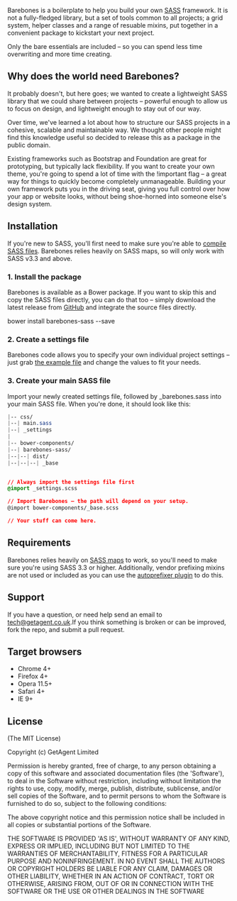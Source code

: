 Barebones is a boilerplate to help you build your own <a href="http://sass-lang.com/" target="_blank">SASS</a> framework. It is not a fully-fledged library, but a set of tools common to all projects; a grid system, helper classes and a range of resuable mixins, put together in a convenient package to kickstart your next project.

Only the bare essentials are included – so you can spend less time overwriting and more time creating.

## Why does the world need Barebones?

It probably doesn't, but here goes; we wanted to create a lightweight SASS library that we could share between projects – powerful enough to allow us to focus on design, and lightweight enough to stay out of our way.

Over time, we've learned a lot about how to structure our SASS projects in a cohesive, scalable and maintainable way. We thought other people might find this knowledge useful so decided to release this as a package in the public domain.

Existing frameworks such as Bootstrap and Foundation are great for prototyping, but typically lack flexibility. If you want to create your own theme, you're going to spend a lot of time with the !important flag – a great way for things to quickly become completely unmanageable. Building your own framework puts you in the driving seat, giving you full control over how your app or website looks, without being shoe-horned into someone else's design system.

## Installation

If you're new to SASS, you'll first need to make sure you're able to <a href="http://sass-lang.com/install" target="_blank">compile SASS files</a>. Barebones relies heavily on SASS maps, so will only work with SASS v3.3 and above.

### 1. Install the package

Barebones is available as a Bower package. If you want to skip this and copy the SASS files directly, you can do that too – simply download the latest release from <a href="https://github.com/sebpowell/barebones-sass">GitHub</a> and integrate the source files directly.

bower install barebones-sass --save

### 2. Create a settings file

Barebones code allows you to specify your own individual project settings – just grab <a href="https://github.com/sebpowell/barebones-sass/blob/master/docs/css/_settings.scss" target="_blank">the example file</a> </strong> and change the values to fit your needs.

### 3. Create your main SASS file

Import your newly created settings file, followed by <span class="var">_barebones.sass</span> into your main SASS file. When you're done, it should look like this:

```css
|-- css/
|--| main.sass
|--| _settings
|
|-- bower-components/
|--| barebones-sass/
|--|--| dist/
|--|--|--| _base


// Always import the settings file first
@import _settings.scss

// Import Barebones – the path will depend on your setup.
@import bower-components/_base.scss

// Your stuff can come here.
```



## Requirements

Barebones relies heavily on <a href="">SASS maps</a> to work, so you'll need to make sure you're using SASS 3.3 or higher. Additionally, vendor prefixing mixins are not used or included as you can use the <a href="https://github.com/postcss/autoprefixer" target="_blank">autoprefixer plugin</a> to do this.

## Support
If you have a question, or need help send an email to <a href="mailto:tech@getagent.co.uk">tech@getagent.co.uk</a>.If you think something is broken or can be improved, fork the repo, and submit a pull request.


## Target browsers

- Chrome 4+
- Firefox 4+
- Opera 11.5+
- Safari 4+
- IE 9+

## License

(The MIT License)

Copyright (c) GetAgent Limited

Permission is hereby granted, free of charge, to any person obtaining a copy of this software and associated documentation files (the 'Software'), to deal in the Software without restriction, including without limitation the rights to use, copy, modify, merge, publish, distribute, sublicense, and/or sell copies of the Software, and to permit persons to whom the Software is furnished to do so, subject to the following conditions:

The above copyright notice and this permission notice shall be included in all copies or substantial portions of the Software.

THE SOFTWARE IS PROVIDED 'AS IS', WITHOUT WARRANTY OF ANY KIND, EXPRESS OR IMPLIED, INCLUDING BUT NOT LIMITED TO THE WARRANTIES OF MERCHANTABILITY, FITNESS FOR A PARTICULAR PURPOSE AND NONINFRINGEMENT. IN NO EVENT SHALL THE AUTHORS OR COPYRIGHT HOLDERS BE LIABLE FOR ANY CLAIM, DAMAGES OR OTHER LIABILITY, WHETHER IN AN ACTION OF CONTRACT, TORT OR OTHERWISE, ARISING FROM, OUT OF OR IN CONNECTION WITH THE SOFTWARE OR THE USE OR OTHER DEALINGS IN THE SOFTWARE
